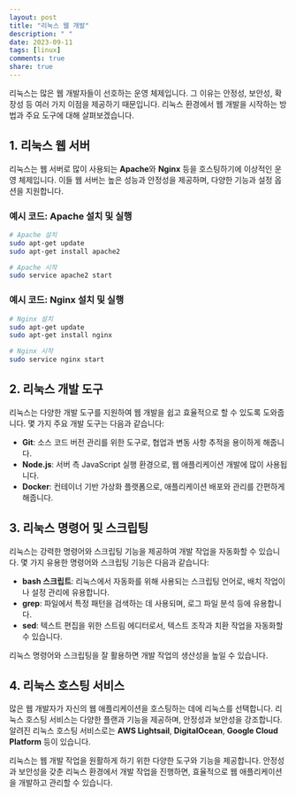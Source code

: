 ```yaml
---
layout: post
title: "리눅스 웹 개발"
description: " "
date: 2023-09-11
tags: [linux]
comments: true
share: true
---
```


리눅스는 많은 웹 개발자들이 선호하는 운영 체제입니다. 그 이유는 안정성, 보안성, 확장성 등 여러 가지 이점을 제공하기 때문입니다. 리눅스 환경에서 웹 개발을 시작하는 방법과 주요 도구에 대해 살펴보겠습니다.

## 1. 리눅스 웹 서버

리눅스는 웹 서버로 많이 사용되는 **Apache**와 **Nginx** 등을 호스팅하기에 이상적인 운영 체제입니다. 이들 웹 서버는 높은 성능과 안정성을 제공하며, 다양한 기능과 설정 옵션을 지원합니다.

### 예시 코드: Apache 설치 및 실행

```bash
# Apache 설치
sudo apt-get update
sudo apt-get install apache2

# Apache 시작
sudo service apache2 start
```

### 예시 코드: Nginx 설치 및 실행

```bash
# Nginx 설치
sudo apt-get update
sudo apt-get install nginx

# Nginx 시작
sudo service nginx start
```

## 2. 리눅스 개발 도구

리눅스는 다양한 개발 도구를 지원하여 웹 개발을 쉽고 효율적으로 할 수 있도록 도와줍니다. 몇 가지 주요 개발 도구는 다음과 같습니다:

- **Git**: 소스 코드 버전 관리를 위한 도구로, 협업과 변동 사항 추적을 용이하게 해줍니다.
- **Node.js**: 서버 측 JavaScript 실행 환경으로, 웹 애플리케이션 개발에 많이 사용됩니다.
- **Docker**: 컨테이너 기반 가상화 플랫폼으로, 애플리케이션 배포와 관리를 간편하게 해줍니다.

## 3. 리눅스 명령어 및 스크립팅

리눅스는 강력한 명령어와 스크립팅 기능을 제공하여 개발 작업을 자동화할 수 있습니다. 몇 가지 유용한 명령어와 스크립팅 기능은 다음과 같습니다:

- **bash 스크립트**: 리눅스에서 자동화를 위해 사용되는 스크립팅 언어로, 배치 작업이나 설정 관리에 유용합니다.
- **grep**: 파일에서 특정 패턴을 검색하는 데 사용되며, 로그 파일 분석 등에 유용합니다.
- **sed**: 텍스트 편집을 위한 스트림 에디터로서, 텍스트 조작과 치환 작업을 자동화할 수 있습니다.

리눅스 명령어와 스크립팅을 잘 활용하면 개발 작업의 생산성을 높일 수 있습니다.

## 4. 리눅스 호스팅 서비스

많은 웹 개발자가 자신의 웹 애플리케이션을 호스팅하는 데에 리눅스를 선택합니다. 리눅스 호스팅 서비스는 다양한 플랜과 기능을 제공하며, 안정성과 보안성을 강조합니다. 알려진 리눅스 호스팅 서비스로는 **AWS Lightsail**, **DigitalOcean**, **Google Cloud Platform** 등이 있습니다.

리눅스는 웹 개발 작업을 원활하게 하기 위한 다양한 도구와 기능을 제공합니다. 안정성과 보안성을 갖춘 리눅스 환경에서 개발 작업을 진행하면, 효율적으로 웹 애플리케이션을 개발하고 관리할 수 있습니다.